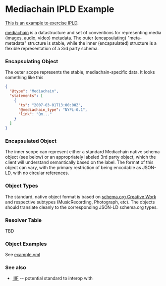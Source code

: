 # Mediachain IPLD Example

[This is an example to exercise IPLD](../).

[mediachain](https://github.com/mediachain/mediachain) is a datastructure and set of conventions for representing media (images, audio, video) metadata. The outer (encapsulating) "meta-metadata" structure is stable, while the inner (encapsulated) structure is a flexible representation of a 3rd party schema.

### Encapsulating Object
The outer scope represents the stable, mediachain-specific data. It looks something like this
```json
{
  "@type": "Mediachain",
  "statements": [
    {
      "ts": "2007-03-01T13:00:00Z",
      "@mediachain_type": "NYPL-0.1",
      "link": "Qm..."
    }
  ]
}
```

### Encapsulated Object
The inner scope can represent either a standard Mediachain native schema object (see below) or an appropriately labeled 3rd party object, which the client will understand semantically based on the label. The format of this object can vary, with the primary restriction of being encodable as JSON-LD, with no circular references.

### Object Types
The standard, native object format is based on [schema.org Creative Work](http://schema.org/CreativeWork) and respective subtypes (MusicRecording, Photograph, etc). The objects should translate cleanly to the corresponding JSON-LD schema.org types.

### Resolver Table
TBD

### Object Examples

See [example.yml](example.yml)

### See also
- [IIIF](http://iiif.io/api/presentation/2.0/) -- potential standard to interop with
